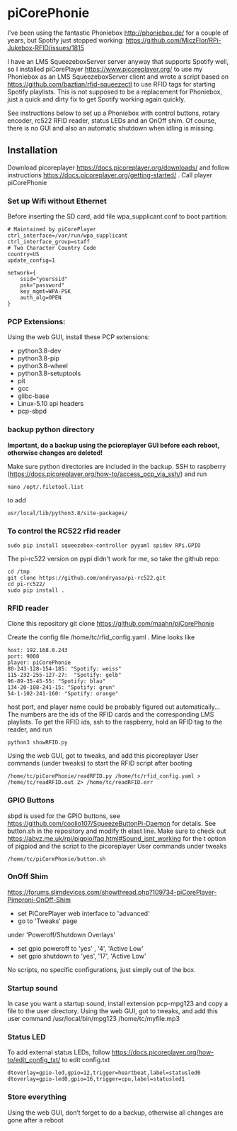 # piCorePhonie

I've been using the fantastic Phoniebox http://phoniebox.de/ for a couple of years, but Spotify just stopped working: https://github.com/MiczFlor/RPi-Jukebox-RFID/issues/1815

I have an LMS SqueezeboxServer server anyway that supports Spotify well, so I installed piCorePlayer https://www.picoreplayer.org/ to use my Phoniebox as an LMS SqueezeboxServer client and wrote a script based on  https://github.com/baztian/rfid-squeezectl to use RFID tags for starting Spotify playlists. This is not supposed to be a replacement for Phoniebox, just a quick and dirty fix to get Spotify working again quickly. 

See instructions below to set up a Phoniebox with control buttons, rotary encoder, rc522 RFID reader, status LEDs and an OnOff shim. Of course, there is no GUI and also an automatic shutdown when idling is missing. 

## Installation
Download picoreplayer https://docs.picoreplayer.org/downloads/ and follow instructions https://docs.picoreplayer.org/getting-started/ . Call player piCorePhonie


### Set up Wifi without Ethernet

Before inserting the SD card, add file wpa_supplicant.conf to boot partition:

    # Maintained by piCorePlayer
    ctrl_interface=/var/run/wpa_supplicant
    ctrl_interface_group=staff
    # Two Character Country Code
    country=US
    update_config=1

    network={
        ssid="yourssid"
        psk="password"
        key_mgmt=WPA-PSK
        auth_alg=OPEN
    }



### PCP Extensions:

Using the web GUI, install these PCP extensions:
* python3.8-dev
* python3.8-pip
* python3.8-wheel
* python3.8-setuptools
* pit
* gcc
* glibc-base
* Linux-5.10 api headers
* pcp-sbpd



### backup python directory
**Important, do a backup using the pcioreplayer GUI before each reboot, otherwise changes are deleted!**

Make sure python directories are included in the backup. SSH to raspberry (https://docs.picoreplayer.org/how-to/access_pcp_via_ssh/) and run

    nano /opt/.filetool.list
to add

    usr/local/lib/python3.8/site-packages/


### To control the RC522 rfid reader

    sudo pip install squeezebox-controller pyyaml spidev RPi.GPIO

The pi-rc522 version on pypi didn't work for me, so take the github repo:

    cd /tmp
    git clone https://github.com/ondryaso/pi-rc522.git
    cd pi-rc522/
    sudo pip install .



### RFID reader
Clone this repository
    git clone https://github.com/maahn/piCorePhonie


Create the config file /home/tc/rfid_config.yaml . Mine looks like

    host: 192.168.0.243
    port: 9000
    player: piCorePhonie
    80-243-128-154-185: "Spotify: weiss"
    115-232-255-127-27:  "Spotify: gelb"
    96-89-35-45-55: "Spotify: blau"
    134-20-108-241-15: "Spotify: grun"
    54-1-102-241-160: "Spotify: orange"

host port, and player name could be probably figured out automatically... The numbers are the ids of the RFID cards and the corresponding LMS playlists. 
To get the RFID ids, ssh to the raspberry, hold an RFID tag to the reader, and run
    
    python3 showRFID.py

Using the web GUI, got to tweaks, and add this picoreplayer User commands (under tweaks) to start the RFID
script after booting

    /home/tc/piCorePhonie/readRFID.py /home/tc/rfid_config.yaml > /home/tc/readRFID.out 2> /home/tc/readRFID.err


###  GPIO Buttons
sbpd is used for the GPIO buttons, see https://github.com/coolio107/SqueezeButtonPi-Daemon for details. 
See button.sh in the repository and modify th elast line. Make sure to check out https://abyz.me.uk/rpi/pigpio/faq.html#Sound_isnt_working for the t option of pigpiod and the script to the picoreplayer User commands under tweaks

    /home/tc/piCorePhonie/button.sh

### OnOff Shim
https://forums.slimdevices.com/showthread.php?109734-piCorePlayer-Pimoroni-OnOff-Shim

- set PiCorePlayer web interface to 'advanced'
- go to 'Tweaks' page

under 'Poweroff/Shutdown Overlays'

- set gpio poweroff to 'yes' , '4', 'Active Low'
- set gpio shutdown to 'yes', '17', 'Active Low'

No scripts, no specific configurations, just simply out of the box.


### Startup sound
In case you want a startup sound, install extension pcp-mpg123 and copy a file to the user 
directory. Using the web GUI, got to tweaks, and add this user command 
    /usr/local/bin/mpg123 /home/tc/myfile.mp3

### Status LED
To add external status LEDs, follow https://docs.picoreplayer.org/how-to/edit_config_txt/ to edit config.txt

    dtoverlay=gpio-led,gpio=12,trigger=heartbeat,label=statusled0
    dtoverlay=gpio-led0,gpio=16,trigger=cpu,label=statusled1


### Store everything
Using the web GUI, don’t forget to do a backup, otherwise all changes are gone after a reboot
